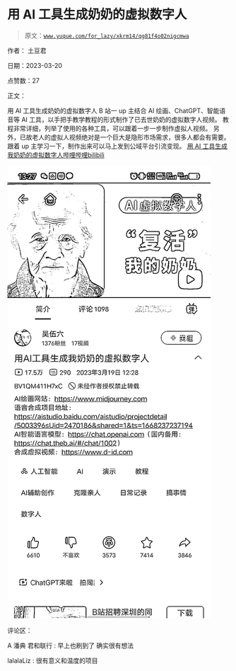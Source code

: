# 用 AI 工具生成奶奶的虚拟数字人

> 原文：[`www.yuque.com/for_lazy/xkrm14/qg81f4o02nigcmwa`](https://www.yuque.com/for_lazy/xkrm14/qg81f4o02nigcmwa)

作者： 土豆君

日期：2023-03-20

点赞数：27

正文：

用 AI 工具生成奶奶的虚拟数字人 B 站一 up 主结合 AI 绘画、ChatGPT、智能语音等 AI 工具，以手把手教学教程的形式制作了已去世奶奶的虚拟数字人视频。 教程非常详细，列举了使用的各种工具，可以跟着一步一步制作虚拟人视频。 另外，已故老人的虚拟人视频绝对是一个巨大是隐形市场需求，很多人都会有需要。 跟着 up 主学习一下，制作出来可以马上发到公域平台引流变现。 [用 AI 工具生成我奶奶的虚拟数字人哔哩哔哩bilibili](https://b23.tv/dmYjTAO)

![](img/72cf54c618be4451555d67be69c41483.png)

评论区：

A 潘典 君和联行 : 早上也刷到了 确实很有想法

lalalaLiz : 很有意义和温度的项目

